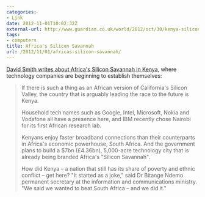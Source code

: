 ```yaml
---
categories:
- Link
date: 2012-11-01T10:02:32Z
external-url: http://www.guardian.co.uk/world/2012/oct/30/kenya-silicon-savannah-digital-technology?CMP=twt_gu
tags:
- computers
title: Africa's Silicon Savannah
url: /2012/11/01/africas-silicon-savannah/
---
```


[David Smith writes about Africa's Silicon Savannah in Kenya](http://www.guardian.co.uk/world/2012/oct/30/kenya-silicon-savannah-digital-technology?CMP=twt_gu), where technology companies are beginning to establish themselves:

> If there is such a thing as an African version of California's Silicon Valley, the country that is arguably leading the race to the future is Kenya.
> 
> Household tech names such as Google, Intel, Microsoft, Nokia and Vodafone all have a presence here, and IBM recently chose Nairobi for its first African research lab.
> 
> Kenyans enjoy faster broadband connections than their counterparts in Africa's economic powerhouse, South Africa. And the government plans to build a $7bn (£4.36bn), 5,000-acre technology city that is already being branded Africa's "Silicon Savannah".
> 
> How did Kenya – a nation that still has its share of poverty and ethnic conflict – get here? "It started as a joke," said Dr Bitange Ndemo permanent secretary at the information and communications ministry. "We said we wanted to beat South Africa – and we did it."
